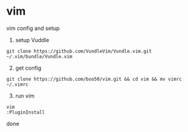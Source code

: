 # vim
vim config and setup

1. setup Vuddle
```
git clone https://github.com/VundleVim/Vundle.vim.git ~/.vim/bundle/Vundle.vim
```

2. get config
```
git clone https://github.com/boo50/vim.git && cd vim && mv vimrc ~/.vimrc
```

3. run vim
```
vim
:PluginInstall
```
done
